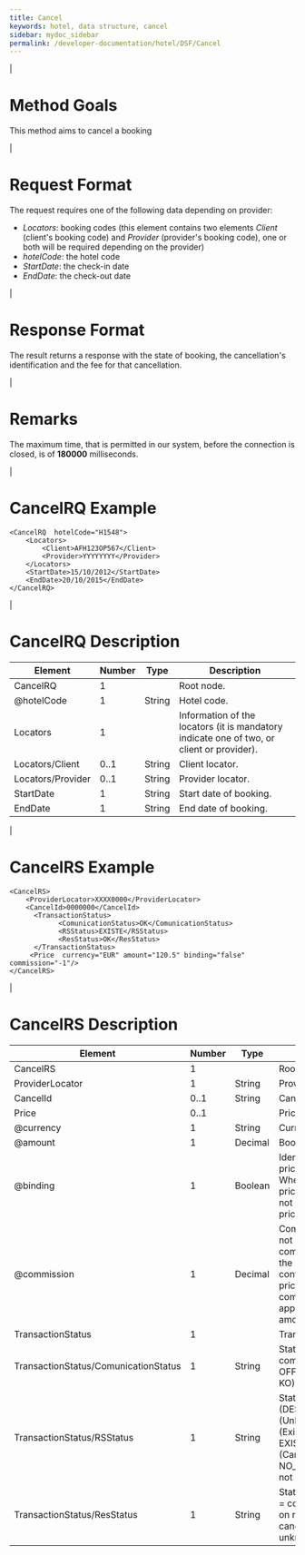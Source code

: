```yaml
---
title: Cancel
keywords: hotel, data structure, cancel
sidebar: mydoc_sidebar
permalink: /developer-documentation/hotel/DSF/Cancel
---
```


|

Method Goals
============

This method aims to cancel a booking

|

Request Format
==============

The request requires one of the following data depending on provider:

-   *Locators*: booking codes (this element contains two elements
    *Client* (client's booking code) and *Provider* (provider's booking
    code), one or both will be required depending on the provider)
-   *hotelCode*: the hotel code
-   *StartDate*: the check-in date
-   *EndDate*: the check-out date

|

Response Format
===============

The result returns a response with the state of booking, the
cancellation's identification and the fee for that cancellation.

|

Remarks
=======

The maximum time, that is permitted in our system, before the connection
is closed, is of **180000** milliseconds.

|

CancelRQ Example
================

    <CancelRQ  hotelCode="H1548">
        <Locators>
            <Client>AFH123OP567</Client>
            <Provider>YYYYYYYY</Provider>
        </Locators>
        <StartDate>15/10/2012</StartDate>
        <EndDate>20/10/2015</EndDate>
    </CancelRQ>

|

CancelRQ Description
====================

| **Element**			| **Number**	| **Type**	| **Description**					|
| ----------------------------- | ------------- | ------------- | ----------------------------------------------------- |
| CancelRQ   			| 1          	|		| Root node.						|
| @hotelCode 			| 1    		| String	| Hotel code.						|
| Locators   			| 1          	|		| Information of the locators (it is mandatory indicate one of two, or client or provider). |
| Locators/Client		| 0..1 		| String	| Client locator.					|
| Locators/Provider		| 0..1 		| String	| Provider locator.					|
| StartDate  			| 1    		| String	| Start date of booking.				|
| EndDate    			| 1    		| String	| End date of booking.					|

|

CancelRS Example
================

    <CancelRS>
        <ProviderLocator>XXXX0000</ProviderLocator> 
        <CancelId>0000000</CancelId>
          <TransactionStatus>
                <ComunicationStatus>OK</ComunicationStatus>
                <RSStatus>EXISTE</RSStatus>
                <ResStatus>OK</ResStatus>
          </TransactionStatus>
         <Price  currency="EUR" amount="120.5" binding="false" commission="-1"/>
    </CancelRS>

|

CancelRS Description
====================

| **Element**				| **Number**	| **Type**	| **Description**				|
| ------------------------------------- | ------------- | ------------- | --------------------------------------------- |
| CancelRS   				| 1          	|		| Root node.					|
| ProviderLocator			| 1    		| String	| Provider locator.				|
| CancelId   				| 0..1 		| String	| Cancellation id.				|
| Price      				| 0..1       	|		| Price cancellation.				|
| @currency  				| 1    		| String	| Currency code.    				|
| @amount    				| 1    		| Decimal	| Book Amount.  				|
| @binding   				| 1    		| Boolean	| Identifies if is the price is binding ( When true the sale price returned **must** not be less than the price informed). |
| @commission				| 1    		| Decimal	| Commission ( -1 = not specified (will come indicated with the provider contract ), 0 = net price, X = % of the commission that applies to the amount. |
| TransactionStatus			| 1          	|		| Transaction Status.				|
| TransactionStatus/ComunicationStatus	| 1    		| String	| Status communication ( OFFLINE, OK and KO).   |
| TransactionStatus/RSStatus		| 1    		| String	| Status response (DESCONOCIDO (Unknown), EXISTE (Exists), EXISTECANCELADA (Cancelled), NO_EXISTE (Does not exist)). |
| TransactionStatus/ResStatus		| 1    		| String	| Status booking (OK = confirmed, RQ = on request, CN = cancelled, UN = unknown). |
                
